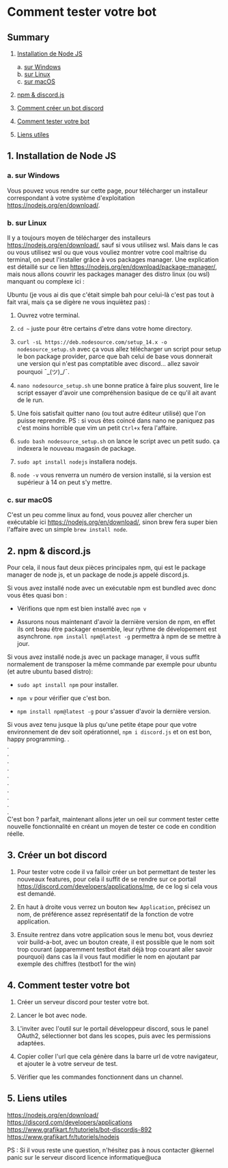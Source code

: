# **Comment tester votre bot**

## Summary

1. [Installation de Node JS](https://github.com/panic-at-the-kernel/discord-bot-challenge/blob/main/TUTORIEL.md#1installation-de-node-js)

    a. [sur Windows](https://github.com/panic-at-the-kernel/discord-bot-challenge/blob/main/TUTORIEL.md#asur-windows)   
    b. [sur Linux](https://github.com/panic-at-the-kernel/discord-bot-challenge/blob/main/TUTORIEL.md#bsur-linux)  
    c. [sur macOS](https://github.com/panic-at-the-kernel/discord-bot-challenge/blob/main/TUTORIEL.md#csur-macos)  

2. [npm & discord.js](https://github.com/panic-at-the-kernel/discord-bot-challenge/blob/main/TUTORIEL.md#2npm--discordjs)

3. [Comment créer un bot discord](https://github.com/panic-at-the-kernel/discord-bot-challenge/blob/main/TUTORIEL.md#3cr%C3%A9er-un-bot-discord)

4. [Comment tester votre bot](https://github.com/panic-at-the-kernel/discord-bot-challenge/blob/main/TUTORIEL.md#4comment-tester-votre-bot)

5. [Liens utiles](https://github.com/panic-at-the-kernel/discord-bot-challenge/blob/main/TUTORIEL.md#5liens-utiles)

## 1. Installation de Node JS

### a. sur Windows

Vous pouvez vous rendre sur cette page, pour télécharger un installeur correspondant à votre système d'exploitation <https://nodejs.org/en/download/>.

### b. sur Linux

Il y a toujours moyen de télécharger des installeurs <https://nodejs.org/en/download/>, sauf si vous utilisez wsl. Mais dans le cas ou vous utilisez wsl ou que vous vouliez montrer votre cool maîtrise du terminal, on peut l'installer grâce à vos packages manager. Une explication est détaillé sur ce lien <https://nodejs.org/en/download/package-manager/>, mais nous allons couvrir les packages manager des distro linux (ou wsl) manquant ou complexe ici :

Ubuntu (je vous ai dis que c'était simple bah pour celui-là c'est pas tout à fait vrai, mais ça se digère ne vous inquiètez pas) :

1. Ouvrez votre terminal.

2. ```cd ~``` juste pour être certains d'etre dans votre home directory.

3. ```curl -sL https://deb.nodesource.com/setup_14.x -o nodesource_setup.sh``` avec ça vous allez télécharger un script pour setup le bon package provider, parce que bah celui de base vous donnerait une version qui n'est pas comptatible avec discord... allez savoir pourquoi ¯\_(ツ)_/¯.

4. ```nano nodesource_setup.sh``` une bonne pratice à faire plus souvent, lire le script essayer d'avoir une compréhension basique de ce qu'il ait avant de le run.

5. Une fois satisfait quitter nano (ou tout autre éditeur utilisé) que l'on puisse reprendre. PS : si vous êtes coincé dans nano ne paniquez pas c'est moins horrible que vim un petit ```Ctrl+x``` fera l'affaire.

6. ```sudo bash nodesource_setup.sh``` on lance le script avec un petit sudo. ça indexera le nouveau magasin de package.

7. ```sudo apt install nodejs``` installera nodejs.

8. ```node -v``` vous renverra un numéro de version installé, si la version est supérieur à 14 on peut s'y mettre.

### c. sur macOS

C'est un peu comme linux au fond, vous pouvez aller chercher un exécutable ici <https://nodejs.org/en/download/>, sinon brew fera super bien l'affaire avec un simple ```brew install node```.

## 2. npm & discord.js

Pour cela, il nous faut deux pièces principales npm, qui est le package manager de node js, et un package de node.js appelé discord.js.

Si vous avez installé node avec un exécutable npm est bundled avec donc vous êtes quasi bon :

* Vérifions que npm est bien installé avec ```npm v```

* Assurons nous maintenant d'avoir la dernière version de npm, en effet ils ont beau être packager ensemble, leur rythme de dévelopement est asynchrone. ```npm install npm@latest -g``` permettra à npm de se mettre à jour.

Si vous avez installé node.js avec un package manager, il vous suffit normalement de transposer la même commande par exemple pour ubuntu (et autre ubuntu based distro):

* ```sudo apt install npm``` pour installer.

* ```npm v``` pour vérifier que c'est bon.

* ```npm install npm@latest -g``` pour s'assuer d'avoir la dernière version.

Si vous avez tenu jusque là plus qu'une petite étape pour que votre environnement de dev soit opérationnel, ```npm i discord.js``` et on est bon, happy programming.
.  
.  
.  
.  
.  
.  
.  
.  
.  
.  
.  
C'est bon ? parfait, maintenant allons jeter un oeil sur comment tester cette nouvelle fonctionnalité en créant un moyen de tester ce code en condition réelle.

## 3. Créer un bot discord

1. Pour tester votre code il va falloir créer un bot permettant de tester les nouveaux features, pour cela il suffit de se rendre sur ce portail <https://discord.com/developers/applications/me>, de ce log si cela vous est demandé.

2. En haut à droite vous verrez un bouton ```New Application```, précisez un nom, de préférence assez représentatif de la fonction de votre application.

3. Ensuite rentrez dans votre application sous le menu bot, vous devriez voir build-a-bot, avec un bouton create, il est possible que le nom soit trop courant (apparemment testbot était déjà trop courant aller savoir pourquoi) dans cas la il vous faut modifier le nom en ajoutant par exemple des chiffres (testbot1 for the win)

## 4. Comment tester votre bot

1. Créer un serveur discord pour tester votre bot.

2. Lancer le bot avec node.

3. L'inviter avec l'outil sur le portail développeur discord, sous le panel OAuth2, sélectionner bot dans les scopes, puis avec les permissions adaptées.

4. Copier coller l'url que cela génère dans la barre url de votre navigateur, et ajouter le à votre serveur de test.

5. Vérifier que les commandes fonctionnent dans un channel.

## 5. Liens utiles

<https://nodejs.org/en/download/>  
<https://discord.com/developers/applications>  
<https://www.grafikart.fr/tutoriels/bot-discordjs-892>  
<https://www.grafikart.fr/tutoriels/nodejs>  

PS : Si il vous reste une question, n'hésitez pas à nous contacter @kernel panic sur le serveur discord licence informatique@uca
